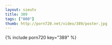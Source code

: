 ```yaml
--- 
layout: sieutv
title: 389
tags: ["000"]
thumb: http://porn720.net/video/389/poster.jpg
---
```

{% include porn720 key="389" %} 
